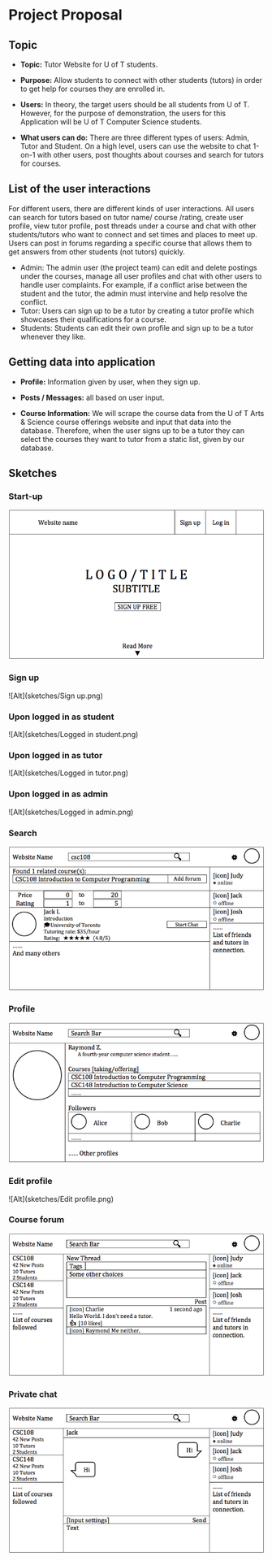 # Project Proposal

## Topic

* **Topic:** Tutor Website for U of T students.

* **Purpose:** Allow students to connect with other students (tutors) in order to get help for courses they are enrolled in.

* **Users:**  In theory, the target users should be all students from U of T. However, for the purpose of demonstration, the users for this Application will be U of T Computer Science students.

* **What users can do:** There are three different types of users: Admin, Tutor and Student. On a high level, users can use the website to chat 1-on-1 with other users, post thoughts about courses and search for tutors for courses. 


## List of the user interactions

For different users, there are different kinds of user interactions. All users can search for tutors based on tutor name/ course /rating, create user profile, view tutor profile, post threads under a course and chat with other students/tutors who want to connect and set times and places to meet up. Users can post in forums regarding a specific course that allows them to get answers from other students (not tutors) quickly.
 * Admin: The admin user (the project team) can edit and delete postings under the courses, manage all user profiles and chat with other users to handle user complaints. For example, if a conflict arise between the student and the tutor, the admin must intervine and help resolve the conflict. 
 * Tutor: Users can sign up to be a tutor by creating a tutor profile which showcases their qualifications for a course.
 * Students: Students can edit their own profile and sign up to be a tutor whenever they like. 


## Getting data into application

* **Profile:** Information given by user, when they sign up.

* **Posts / Messages:** all based on user input.

* **Course Information:** We will scrape the course data from the U of T Arts & Science course offerings website and input that data into the database. Therefore, when the user signs up to be a tutor they can select the courses they want to tutor from a static list, given by our database.

## Sketches

### Start-up

![Alt](sketches/Index.png)

### Sign up

![Alt](sketches/Sign up.png)

### Upon logged in as student

![Alt](sketches/Logged in student.png)

### Upon logged in as tutor

![Alt](sketches/Logged in tutor.png)

### Upon logged in as admin

![Alt](sketches/Logged in admin.png)

### Search

![Alt](sketches/Search.png)

### Profile

![Alt](sketches/Profile.png)

### Edit profile

![Alt](sketches/Edit profile.png)

### Course forum

![Alt](sketches/Course.png)

### Private chat

![Alt](sketches/Chat.png)
